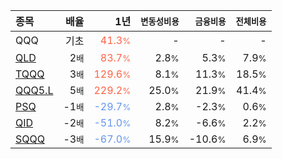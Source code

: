 | **종목** | **배율** | **1년** | **<small>변동성비용</small>** | **<small>금융비용</small>** | **<small>전체비용</small>** |
| :------- | -------: | ------: | --------------: | ------------: | ------------: |
| QQQ | 기초 | <span style="color: tomato">41.3<small>%</small></span> | - | - | - |
| [QLD](/qld/) | 2<small>배</small> | <span style="color: tomato">83.7<small>%</small></span> | 2.8<small>%</small> | 5.3<small>%</small> | 7.9<small>%</small> |
| [TQQQ](/tqqq/) | 3<small>배</small> | <span style="color: tomato">129.6<small>%</small></span> | 8.1<small>%</small> | 11.3<small>%</small> | 18.5<small>%</small> |
| [QQQ5.L](/qqq5/) | 5<small>배</small> | <span style="color: tomato">229.2<small>%</small></span> | 25.0<small>%</small> | 21.9<small>%</small> | 41.4<small>%</small> |
| [PSQ](/psq/) | -1<small>배</small> | <span style="color: cornflowerblue">-29.7<small>%</small></span> | 2.8<small>%</small> | -2.3<small>%</small> | 0.6<small>%</small> |
| [QID](/qid/) | -2<small>배</small> | <span style="color: cornflowerblue">-51.0<small>%</small></span> | 8.2<small>%</small> | -6.6<small>%</small> | 2.2<small>%</small> |
| [SQQQ](/sqqq/) | -3<small>배</small> | <span style="color: cornflowerblue">-67.0<small>%</small></span> | 15.9<small>%</small> | -10.6<small>%</small> | 6.9<small>%</small> |